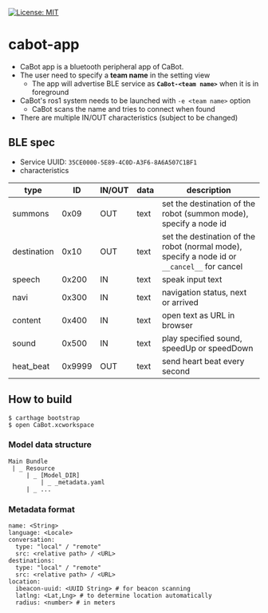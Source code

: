 [![License: MIT](https://img.shields.io/badge/License-MIT-yellow.svg)](https://opensource.org/licenses/MIT)
# cabot-app

- CaBot app is a bluetooth peripheral app of CaBot. 
- The user need to specify a **team name** in the setting view
  - The app will advertise BLE service as **`CaBot-<team name>`** when it is in foreground
- CaBot's ros1 system needs to be launched with `-e <team name>` option
  - CaBot scans the name and tries to connect when found
- There are multiple IN/OUT characteristics (subject to be changed)
	
## BLE spec

- Service UUID: `35CE0000-5E89-4C0D-A3F6-8A6A507C1BF1`
- characteristics

type|ID|IN/OUT|data|description
---|---|---|---|---
summons|0x09|OUT|text|set the destination of the robot (summon mode), specify a node id
destination|0x10|OUT|text|set the destination of the robot (normal mode), specify a node id or `__cancel__` for cancel
speech|0x200|IN|text|speak input text
navi|0x300|IN|text|navigation status, next or arrived
content|0x400|IN|text|open text as URL in browser
sound|0x500|IN|text|play specified sound, speedUp or speedDown
heat_beat|0x9999|OUT|text|send heart beat every second

## How to build

```
$ carthage bootstrap
$ open CaBot.xcworkspace
```

### Model data structure
```
Main Bundle
 | _ Resource
     | _ [Model_DIR]
         | _ _metadata.yaml
	 | _ ...
```

### Metadata format
```
name: <String>
language: <Locale>
conversation:
  type: "local" / "remote"
  src: <relative path> / <URL>
destinations:
  type: "local" / "remote"
  src: <relative path> / <URL>
location:
  ibeacon-uuid: <UUID String> # for beacon scanning
  latlng: <Lat,Lng> # to determine location automatically
  radius: <number> # in meters
```
